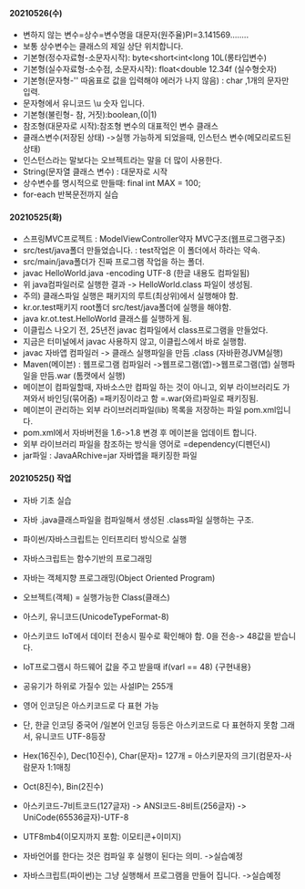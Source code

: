 #### 20210526(수)
- 변하지 않는 변수=상수=변수명을 대문자(원주율)PI=3.141569........
- 보통 상수변수는 클래스의 제일 상단 위치합니다.
- 기본형(정수자료형-소문자시작): byte<short<int<long 10L(롱타입변수)
- 기본형(실수자료형-소수점, 소문자시작): float<double 12.34f (실수형숫자)
- 기본형(문자형-'' 따옴표로 값을 입력해야 에러가 나지 않음) : char ,1개의 문자만 입력.
- 문자형에서 유니코드 \u 숫자 입니다.
- 기본형(불린형- 참, 거짓):boolean,(0|1)
- 참조형(대문자로 시작):참조형 변수의 대표적인 변수 클래스
- 클래스변수(저장된 상태) ->실행 가능하게 되었을때, 인스턴스 변수(메모리로드된 상태)
- 인스턴스라는 말보다는 오브젝트라는 말을 더 많이 사용한다.
- String(문자열 클래스 변수) : 대문자로 시작
- 상수변수를 명시적으로 만들때: final int MAX = 100;
- for-each 반복문전까지 실습

#### 20210525(화)
- 스프링MVC프로젝트 : ModelViewController약자 MVC구조(웹프로그램구조)
- src/test/java폴더 만들었습니다. : test작업은 이 폴더에서 하라는 약속.
- src/main/java폴더가 진짜 프로그램 작업을 하는 폴더.
- javac HelloWorld.java -encoding UTF-8 (한글 내용도 컴파일됨)
- 위 java컴파일러로 실행한 결과 -> HelloWorld.class 파일이 생성됨.
- 주의) 클래스파일 실행은 패키지의 루트(최상위)에서 실행해야 함.
- kr.or.test패키지 root폴더 src/test/java폴더에 실행을 해야함.
- java kr.ot.test.HelloWorld 클래스를 실행하게 됨.
- 이클립스 나오기 전, 25년전 javac 컴파일에서 class프로그램을 만들었다.
- 지금은 터미널에서 javac 사용하지 않고, 이클립스에서 바로 실행함.
- javac 자바앱 컴파일러 -> 클래스 실행파일을 만듬 .class (자바환경JVM실행)
- Maven(메이븐) : 웹프로그램 컴파일러 ->웹프로그램(앱)->웹프로그램(앱) 실행파일을 만듬.war (톰캣에서 실행)
- 메이븐이 컴파일할때, 자바소스만 컴파일 하는 것이 아니고, 외부 라이브러리도 가져와서 바인딩(묶어줌) =패키징이라고 함 =.war(와르)파일로 패키징됨.
- 메이븐이 관리하는 외부 라이브러리파일(lib) 목록을 저장하는 파일 pom.xml입니다.
- pom.xml에서 자바버전을 1.6->1.8 변경 후 메이븐을 업데이트 합니다.
- 외부 라이브러리 파일을 참조하는 방식을 영어로 =dependency(디펜던시)
- jar파일 : JavaARchive=jar 자바앱을 패키징한 파일

#### 20210525() 작업
- 자바 기초 실습
- 자바 .java클래스파일을 컴파일해서 생성된 .class파일 실행하는 구조.

- 파이썬/자바스크립트는 인터프리터 방식으로 실행
- 자바스크립트는 함수기반의 프로그래밍
- 자바는 객체지향 프로그래밍(Object Oriented Program)
- 오브젝트(객체) = 실행가능한 Class(클래스)
- 아스키, 유니코드(UnicodeTypeFormat-8)
- 아스키코드 IoT에서 데이터 전송시 필수로 확인해야 함. 0을 전송-> 48값을 받습니다.
- IoT프로그램시 하드웨어 값을 주고 받을때 if(varl == 48) {구현내용}
- 공유기가 하위로 가질수 있는 사설IP는 255개 
- 영어 인코딩은 아스키코드로 다 표현 가능
- 단, 한글 인코딩 중국어 /일본어 인코딩 등등은 아스키코드로 다 표현하지 못함 그래서, 유니코드 UTF-8등장
- Hex(16진수), Dec(10진수), Char(문자)= 127개 = 아스키문자의 크기(컴문자-사람문자 1:1매칭
- Oct(8진수), Bin(2진수)
- 아스키코드-7비트코드(127글자) -> ANSI코드-8비트(256글자) -> UniCode(65536글자)-UTF-8
- UTF8mb4(이모지까지 포함: 이모티콘+이미지)
- 자바언어를 한다는 것은 컴파일 후 실행이 된다는 의미. ->실습예정
- 자바스크립트(파이썬)는 그냥 실행해서 프로그램을 만들어 집니다. ->실습예정